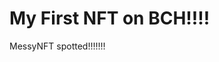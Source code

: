 # My First NFT on BCH!!!!
MessyNFT spotted!!!!!!!
                                                                                                                                                                                                